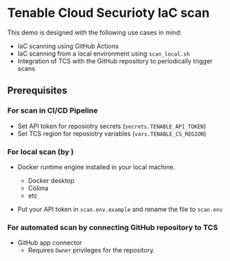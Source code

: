 # Tenable Cloud Securioty IaC scan

This demo is designed with the following use cases in mind:  
- IaC scanning using GitHub Actions  
- IaC scanning from a local environment using `scan_local.sh`  
- Integration of TCS with the GitHub repository to periodically trigger scans  

## Prerequisites

### For scan in CI/CD Pipeline
- Set API token for reposiotry secrets (`secrets.TENABLE_API_TOKEN`)
- Set TCS region for reposiotry variables (`vars.TENABLE_CS_REGION`)

### For local scan (by )

- Docker runtime engine installed in your local machine.
  - Docker desktop
  - Colima
  - etc

- Put your API token in `scan.env.example` and rename the file to `scan.env`

### For automated scan by connecting GitHub repository to TCS

- GitHub app connector
  - Requires `Owner` privileges for the repository.

